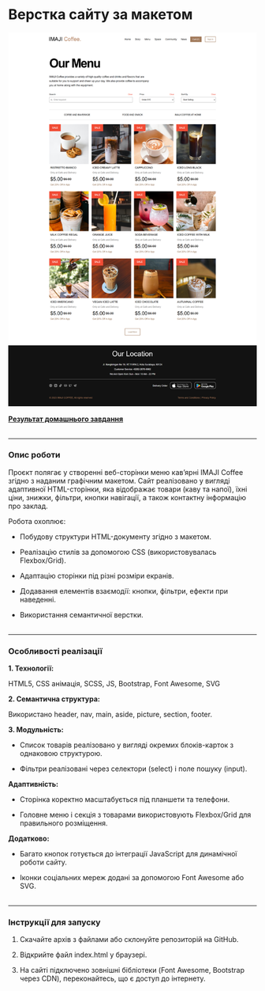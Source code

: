 # Верстка сайту за макетом

![Screen!](images/Imaji-Cofee.png)

**[Результат домашнього завдання](https://andrusi4ka.github.io/Imaji-Cofee/)**<br><br>

___

### **Опис роботи**

Проєкт полягає у створенні веб-сторінки меню кав’ярні IMAJI Coffee згідно з наданим графічним макетом. Сайт реалізовано у вигляді адаптивної HTML-сторінки, яка відображає товари (каву та напої), їхні ціни, знижки, фільтри, кнопки навігації, а також контактну інформацію про заклад.

Робота охоплює:

- Побудову структури HTML-документу згідно з макетом.

- Реалізацію стилів за допомогою CSS (використовувалась Flexbox/Grid).

- Адаптацію сторінки під різні розміри екранів.

- Додавання елементів взаємодії: кнопки, фільтри, ефекти при наведенні.

- Використання семантичної верстки.<br><br>

___

### **Особливості реалізації**

**1. Технології:**

HTML5, CSS анімація, SCSS, JS, Bootstrap, Font Awesome, SVG

**2. Семантична структура:**

Використано header, nav, main, aside, picture, section, footer.

**3. Модульність:**

- Список товарів реалізовано у вигляді окремих блоків-карток з однаковою структурою.

- Фільтри реалізовані через селектори (select) і поле пошуку (input).

**Адаптивність:**

- Сторінка коректно масштабується під планшети та телефони.

- Головне меню і секція з товарами використовують Flexbox/Grid для правильного розміщення.

**Додатково:**

- Багато кнопок готується до інтеграції JavaScript для динамічної роботи сайту.

- Іконки соціальних мереж додані за допомогою Font Awesome або SVG.<br><br>

___

### **Інструкції для запуску**

1. Скачайте архів з файлами або склонуйте репозиторій на GitHub.

2. Відкрийте файл index.html у браузері.

3. На сайті підключено зовнішні бібліотеки (Font Awesome, Bootstrap через CDN), переконайтесь, що є доступ до інтернету.
